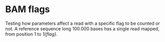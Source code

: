 # BAM flags

Testing how parameters affect a read with a specific flag to be counted or not.
A reference sequence long 100.000 bases has a single read mapped, from position 1
to _1{flag}_.